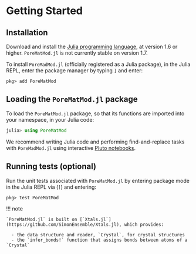 # Getting Started

## Installation

Download and install the [Julia programming language](https://julialang.org/), at version 1.6 or higher.
`PoreMatMod.jl` is not currently stable on version 1.7.

To install `PoreMadMod.jl` (officially registered as a Julia package), in the Julia REPL, enter the package manager by typing `]` and enter:

```
pkg> add PoreMatMod
```

## Loading the `PoreMatMod.jl` package

To load the `PoreMatMod.jl` package, so that its functions are imported into your namespace, in your Julia code:

```julia
julia> using PoreMatMod

```

We recommend writing Julia code and performing find-and-replace tasks with `PoreMadMod.jl` using interactive [Pluto notebooks](https://github.com/fonsp/Pluto.jl).

## Running tests (optional)

Run the unit tests associated with `PoreMatMod.jl` by entering package mode in the Julia REPL via (`]`) and entering:

```
pkg> test PoreMatMod
```

!!! note
    
    `PoreMatMod.jl` is built on [`Xtals.jl`](https://github.com/SimonEnsemble/Xtals.jl), which provides:
    
      - the data structure and reader, `Crystal`, for crystal structures
      - the `infer_bonds!` function that assigns bonds between atoms of a `Crystal`
